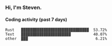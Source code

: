 ### Hi, I'm Steven.

#### Coding activity (past 7 days)
```
Rust   ▓▓▓▓▓▓▓▓▓▓▓▓▓▓▓▓▓▓▓▓▓▓▓▓▓▓▓▓▓▓  53.72%
Text   ▓▓▓▓▓▓▓▓▓▓▓▓▓▓▓▓▓▓▓▓▓▓          40.07%
other  ▓▓▓                              6.21%
```
